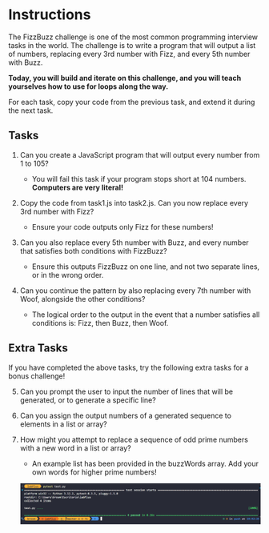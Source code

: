 # Instructions
The FizzBuzz challenge is one of the most common programming interview tasks in the world. The challenge is to write a program that will output a list of numbers, replacing every 3rd number with Fizz, and every 5th number with Buzz.

**Today, you will build and iterate on this challenge, and you will teach yourselves how to use for loops along the way.**

For each task, copy your code from the previous task, and extend it during the next task.


## Tasks

1. Can you create a JavaScript program that will output every number from 1 to 105?
    * You will fail this task if your program stops short at 104 numbers. **Computers are very literal!**

2. Copy the code from task1.js into task2.js. Can you now replace every 3rd number with Fizz?
    * Ensure your code outputs only Fizz for these numbers!

3. Can you also replace every 5th number with Buzz, and every number that satisfies both conditions with FizzBuzz?
    * Ensure this outputs FizzBuzz on one line, and not two separate lines, or in the wrong order.

4. Can you continue the pattern by also replacing every 7th number with Woof, alongside the other conditions?
    * The logical order to the output in the event that a number satisfies all conditions is: Fizz, then Buzz, then Woof.


## Extra Tasks

If you have completed the above tasks, try the following extra tasks for a bonus challenge!

5. Can you prompt the user to input the number of lines that will be generated, or to generate a specific line?

6. Can you assign the output numbers of a generated sequence to elements in a list or array?

7. How might you attempt to replace a sequence of odd prime numbers with a new word in a list or array?
    * An example list has been provided in the buzzWords array. Add your own words for higher prime numbers!


    ![alt text](image.png)

    
